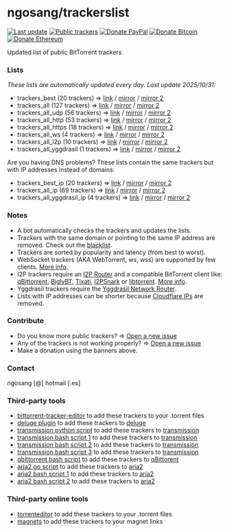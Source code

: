 # ngosang/trackerslist

[![Last update](https://img.shields.io/badge/Last%20update-2025/10/31-green.svg)](#)
[![Public trackers](https://img.shields.io/badge/Public%20trackers-127-blue.svg)](#)
[![Donate PayPal](https://img.shields.io/badge/Donate-PayPal-yellow.svg)](https://www.paypal.com/paypalme/diegoheras0xff)
[![Donate Bitcoin](https://img.shields.io/badge/Donate-Bitcoin-f7931a.svg)](https://www.blockchain.com/btc/address/192VBN1a1LQ6aUqn2APmeoJyv8V3ng44Gn)
[![Donate Ethereum](https://img.shields.io/badge/Donate-Ethereum-8c8c8c.svg)](https://www.blockchain.com/eth/address/0x0D1549BbB00926BF3D92c1A8A58695e982f1BE2E)

Updated list of public BitTorrent trackers

### Lists
*These lists are automatically updated every day. Last update 2025/10/31:*

* trackers_best (20 trackers) => [link](https://raw.githubusercontent.com/ngosang/trackerslist/master/trackers_best.txt) / [mirror](https://ngosang.github.io/trackerslist/trackers_best.txt) / [mirror 2](https://cdn.jsdelivr.net/gh/ngosang/trackerslist@master/trackers_best.txt)
* trackers_all (127 trackers) => [link](https://raw.githubusercontent.com/ngosang/trackerslist/master/trackers_all.txt) / [mirror](https://ngosang.github.io/trackerslist/trackers_all.txt) / [mirror 2](https://cdn.jsdelivr.net/gh/ngosang/trackerslist@master/trackers_all.txt)
* trackers_all_udp (56 trackers) => [link](https://raw.githubusercontent.com/ngosang/trackerslist/master/trackers_all_udp.txt) / [mirror](https://ngosang.github.io/trackerslist/trackers_all_udp.txt) / [mirror 2](https://cdn.jsdelivr.net/gh/ngosang/trackerslist@master/trackers_all_udp.txt)
* trackers_all_http (53 trackers) => [link](https://raw.githubusercontent.com/ngosang/trackerslist/master/trackers_all_http.txt) / [mirror](https://ngosang.github.io/trackerslist/trackers_all_http.txt) / [mirror 2](https://cdn.jsdelivr.net/gh/ngosang/trackerslist@master/trackers_all_http.txt)
* trackers_all_https (18 trackers) => [link](https://raw.githubusercontent.com/ngosang/trackerslist/master/trackers_all_https.txt) / [mirror](https://ngosang.github.io/trackerslist/trackers_all_https.txt) / [mirror 2](https://cdn.jsdelivr.net/gh/ngosang/trackerslist@master/trackers_all_https.txt)
* trackers_all_ws (4 trackers) => [link](https://raw.githubusercontent.com/ngosang/trackerslist/master/trackers_all_ws.txt) / [mirror](https://ngosang.github.io/trackerslist/trackers_all_ws.txt) / [mirror 2](https://cdn.jsdelivr.net/gh/ngosang/trackerslist@master/trackers_all_ws.txt)
* trackers_all_i2p (10 trackers) => [link](https://raw.githubusercontent.com/ngosang/trackerslist/master/trackers_all_i2p.txt) / [mirror](https://ngosang.github.io/trackerslist/trackers_all_i2p.txt) / [mirror 2](https://cdn.jsdelivr.net/gh/ngosang/trackerslist@master/trackers_all_i2p.txt)
* trackers_all_yggdrasil (1 trackers) => [link](https://raw.githubusercontent.com/ngosang/trackerslist/master/trackers_all_yggdrasil.txt) / [mirror](https://ngosang.github.io/trackerslist/trackers_all_yggdrasil.txt) / [mirror 2](https://cdn.jsdelivr.net/gh/ngosang/trackerslist@master/trackers_all_yggdrasil.txt)

Are you having DNS problems? These lists contain the same trackers but with IP addresses instead of domains:
* trackers_best_ip (20 trackers) => [link](https://raw.githubusercontent.com/ngosang/trackerslist/master/trackers_best_ip.txt) / [mirror](https://ngosang.github.io/trackerslist/trackers_best_ip.txt) / [mirror 2](https://cdn.jsdelivr.net/gh/ngosang/trackerslist@master/trackers_best_ip.txt)
* trackers_all_ip (69 trackers) => [link](https://raw.githubusercontent.com/ngosang/trackerslist/master/trackers_all_ip.txt) / [mirror](https://ngosang.github.io/trackerslist/trackers_all_ip.txt) / [mirror 2](https://cdn.jsdelivr.net/gh/ngosang/trackerslist@master/trackers_all_ip.txt)
* trackers_all_yggdrasil_ip (4 trackers) => [link](https://raw.githubusercontent.com/ngosang/trackerslist/master/trackers_all_yggdrasil_ip.txt) / [mirror](https://ngosang.github.io/trackerslist/trackers_all_yggdrasil_ip.txt) / [mirror 2](https://cdn.jsdelivr.net/gh/ngosang/trackerslist@master/trackers_all_yggdrasil_ip.txt)

### Notes
* A bot automatically checks the trackers and updates the lists.
* Trackers with the same domain or pointing to the same IP address are removed. Check out the [blacklist](blacklist.txt).
* Trackers are sorted by popularity and latency (from best to worst).
* WebSocket trackers (AKA WebTorrent, ws, wss) are supported by few clients. [More info](https://webtorrent.io).
* I2P trackers require an [I2P Router](https://geti2p.net/) and a compatible BitTorrent client like: [qBittorrent](https://github.com/qbittorrent/qBittorrent), [BiglyBT](https://github.com/BiglySoftware/BiglyBT), [Tixati](https://tixati.com/news), [I2PSnark](https://i2pplus.github.io/#download) or [libtorrent](https://github.com/arvidn/libtorrent). [More info](https://geti2p.net/en/docs/applications/bittorrent).
* Yggdrasil trackers require the [Yggdrasil Network Router](https://yggdrasil-network.github.io/).
* Lists with IP addresses can be shorter because [Cloudflare IPs](https://www.cloudflare.com/ips/) are removed.

### Contribute
* Do you know more public trackers? => [Open a new issue](https://github.com/ngosang/trackerslist/issues/new)
* Any of the trackers is not working properly? => [Open a new issue](https://github.com/ngosang/trackerslist/issues/new)
* Make a donation using the banners above.

### Contact
ngosang [@] hotmail [.es]

### Third-party tools
* [bittorrent-tracker-editor](https://github.com/GerryFerdinandus/bittorrent-tracker-editor) to add these trackers to your .torrent files
* [deluge plugin](https://github.com/stefantalpalaru/deluge-default-trackers) to add these trackers to [deluge](https://github.com/deluge-torrent/deluge)
* [transmission python script](https://github.com/blind-oracle/transmission-trackers) to add these trackers to [transmission](https://github.com/transmission/transmission)
* [transmission bash script 1](https://github.com/AndrewMarchukov/tracker-add) to add these trackers to [transmission](https://github.com/transmission/transmission)
* [transmission bash script 2](https://github.com/oilervoss/transmission) to add these trackers to [transmission](https://github.com/transmission/transmission)
* [transmission bash script 3](https://github.com/Jorman/Scripts#addtransmissiontrackerssh) to add these trackers to [transmission](https://github.com/transmission/transmission)
* [qbittorrent bash script](https://github.com/Jorman/Scripts#addqbittorrenttrackerssh) to add these trackers to [qBittorent](https://github.com/qbittorrent/qBittorrent)
* [aria2 go script](https://github.com/rocket049/aria2-trackers) to add these trackers to [aria2](https://github.com/aria2/aria2)
* [aria2 bash script 1](https://gist.github.com/HaleTom/fe873dc2f3c5bd14f7418efefc2b91a8) to add these trackers to [aria2](https://github.com/aria2/aria2)
* [aria2 bash script 2](https://github.com/wuyuansushen/aria2c_TrackersList) to add these trackers to [aria2](https://github.com/aria2/aria2)

### Third-party online tools
* [torrenteditor](http://torrenteditor.com) to add these trackers to your .torrent files
* [magnets](https://madeby.lynx.pink/magnets/) to add these trackers to your magnet links

